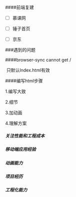 ####前端复建

- [ ] 慕课网
- [ ] 锤子首页
- [ ] 京东



###遇到的问题

####browser-sync cannot get /

​	只默认Index.html有效

####编写html步骤

1.编写大致

2.细节

3.加动画

4.理解方案

##### 关注性能和工程成本

##### 移动端应用经验

##### 动画能力



##### 项目经历

##### 工程化能力



